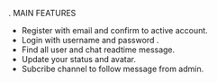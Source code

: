 . MAIN FEATURES
- Register with email and confirm to active account.
- Login with username and password .
- Find all user and chat readtime message.
- Update your status and avatar.
- Subcribe channel to follow message from admin. 
